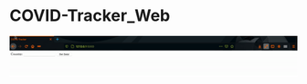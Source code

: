 # COVID-Tracker_Web
<img src="https://raw.githubusercontent.com/skarthik7/COVID_Tracker-Web/main/demo.gif" width="1000" > 
